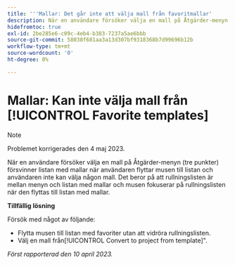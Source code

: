 ```yaml
---
title: '''Mallar: Det går inte att välja mall från favoritmallar'
description: När en användare försöker välja en mall på Åtgärder-menyn (tre punkter) försvinner listan med mallar när användaren flyttar musen till listan och användaren inte kan välja någon mall. Det beror på att rullningslisten är mellan menyn och listan med mallar och musen fokuserar på rullningslisten när den flyttas till listan med mallar.
hidefromtoc: true
exl-id: 2be285e6-c09c-4eb4-b383-7237a5ae6bbb
source-git-commit: 58038f681aa3a13d307bf9318368b7d99696b12b
workflow-type: tm+mt
source-wordcount: '0'
ht-degree: 0%

---
```


# Mallar: Kan inte välja mall från [!UICONTROL Favorite templates]

>[!NOTE]
>
>Problemet korrigerades den 4 maj 2023.

När en användare försöker välja en mall på Åtgärder-menyn (tre punkter) försvinner listan med mallar när användaren flyttar musen till listan och användaren inte kan välja någon mall. Det beror på att rullningslisten är mellan menyn och listan med mallar och musen fokuserar på rullningslisten när den flyttas till listan med mallar.

**Tillfällig lösning**

Försök med något av följande:

* Flytta musen till listan med favoriter utan att vidröra rullningslisten.
* Välj en mall från[!UICONTROL Convert to project from template]&quot;.

_Först rapporterad den 10 april 2023._
